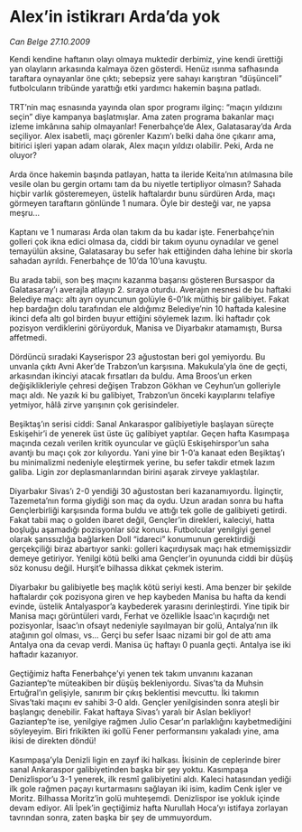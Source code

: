 # Alex’in istikrarı Arda’da yok

*Can Belge 27.10.2009*

<div class="taraf_structure_2col_1zq">
<div class="margen_n">



 <p>Kendi kendine haftanın olayı olmaya muktedir derbimiz, yine kendi ürettiği yan olayların arkasında kalmaya özen gösterdi. Henüz ısınma safhasında taraftara oynayanlar öne çıktı; sebepsiz yere sahayı karıştıran “düşünceli” futbolcuların tribünde yarattığı etki yardımcı hakemin başına patladı. <br/><br/>TRT’nin maç esnasında yayında olan spor programı ilginç: “maçın yıldızını seçin” diye kampanya başlatmışlar. Ama zaten programa bakanlar maçı izleme imkânına sahip olmayanlar! Fenerbahçe’de Alex, Galatasaray’da Arda seçiliyor. Alex isabetli, maçı görenler Kazım’ı belki daha öne çıkarır ama, bitirici işleri yapan adam olarak, Alex maçın yıldızı olabilir. Peki, Arda ne oluyor? <br/><br/>Arda önce hakemin başında patlayan, hatta ta ileride Keita’nın atılmasına bile vesile olan bu gergin ortamı tam da bu niyetle tertipliyor olmasın? Sahada hiçbir varlık gösteremeyen, üstelik haftalardır bunu sürdüren Arda, maçı görmeyen taraftarın gönlünde 1 numara. Öyle bir desteği var, ne yapsa meşru... <br/><br/>Kaptanı ve 1 numarası Arda olan takım da bu kadar işte. Fenerbahçe’nin golleri çok ikna edici olmasa da, ciddi bir takım oyunu oynadılar ve genel temayülün aksine, Galatasaray bu sefer hak ettiğinden daha lehine bir skorla sahadan ayrıldı. Fenerbahçe de 10’da 10’una kavuştu. <br/><br/>Bu arada tabii, son beş maçını kazanma başarısı gösteren Bursaspor da Galatasaray’ı averajla atlayıp 2. sıraya oturdu. Averajın nesnesi de bu haftaki Belediye maçı: altı ayrı oyuncunun golüyle 6-0’lık müthiş bir galibiyet. Fakat hep bardağın dolu tarafından ele aldığımız Belediye’nin 10 haftada kalesine ikinci defa altı gol birden buyur ettiğini söylemek lazım. İki haftadır çok pozisyon verdiklerini görüyorduk, Manisa ve Diyarbakır atamamıştı, Bursa affetmedi. <br/><br/>Dördüncü sıradaki Kayserispor 23 ağustostan beri gol yemiyordu. Bu unvanla çıktı Avni Aker’de Trabzon’un karşısına. Makukula’yla öne de geçti, arkasından ikinciyi atacak fırsatları da buldu. Ama Broos’un erken değişiklikleriyle çehresi değişen Trabzon Gökhan ve Ceyhun’un golleriyle maçı aldı. Ne yazık ki bu galibiyet, Trabzon’un önceki kayıplarını telafiye yetmiyor, hâlâ zirve yarışının çok gerisindeler. <br/><br/>Beşiktaş’ın serisi ciddi: Sanal Ankaraspor galibiyetiyle başlayan süreçte Eskişehir’i de yenerek üst üste üç galibiyet yaptılar. Geçen hafta Kasımpaşa maçında cezalı verilen kritik oyuncular ve güçlü Eskişehirspor’un saha avantjı bu maçı çok zor kılıyordu. Yani yine bir 1-0’a kanaat eden Beşiktaş’ı bu minimalizmi nedeniyle eleştirmek yerine, bu sefer takdir etmek lazım galiba. Ligin zor deplasmanlarından birini aşarak zirveye yaklaştılar. <br/><br/>Diyarbakır Sivas’ı 2-0 yendiği 30 ağustostan beri kazanamıyordu. İlginçtir, Tazemeta’nın forma giydiği son maç da oydu. Uzun aradan sonra bu hafta Gençlerbirliği karşısında forma buldu ve attığı tek golle de galibiyeti getirdi. Fakat tabii maç o golden ibaret değil, Gençler’in direkleri, kaleciyi, hatta boşluğu aşamadığı pozisyonlar söz konusu. Futbolcular yenilgiyi genel olarak şanssızlığa bağlarken Doll “idareci” konumunun gerektirdiği gerçekçiliği biraz abartıyor sanki: golleri kaçırdıysak maçı hak etmemişsizdir demeye getiriyor. Yenilgi kötü belki ama Gençler’in oyununda ciddi bir düşüş söz konusu değil. Hurşit’e bilhassa dikkat çekmek isterim. <br/><br/>Diyarbakır bu galibiyetle beş maçlık kötü seriyi kesti. Ama benzer bir şekilde haftalardır çok pozisyona giren ve hep kaybeden Manisa bu hafta da kendi evinde, üstelik Antalyaspor’a kaybederek yarasını derinleştirdi. Yine tipik bir Manisa maçı görüntüleri vardı, Ferhat ve özellikle İsaac’ın kaçırdığı net pozisyonlar, İsaac’ın ofsayt nedeniyle sayılmayan bir golü, Antalya’nın ilk atağının gol olması, vs... Gerçi bu sefer İsaac nizami bir gol de attı ama Antalya ona da cevap verdi. Manisa üç haftayı 0 puanla geçti. Antalya ise iki haftadır kazanıyor. <br/><br/>Geçtiğimiz hafta Fenerbahçe’yi yenen tek takım unvanını kazanan Gaziantep’te müteakiben bir düşüş bekleniyordu. Sivas’ta da Muhsin Ertuğral’ın gelişiyle, sanırım bir çıkış beklentisi mevcuttu. İki takımın Sivas’taki maçını ev sahibi 3-0 aldı. Gençler yenilgisinden sonra ateşli bir başlangıç denebilir. Fakat haftaya Sivas’ı yaralı bir Aslan bekliyor! Gaziantep’te ise, yenilgiye rağmen Julio Cesar’ın parlaklığını kaybetmediğini söyleyeyim. Biri frikikten iki gollü Fener performansını yakaladı yine, ama ikisi de direkten döndü! <br/><br/>Kasımpaşa’yla Denizli ligin en zayıf iki halkası. İkisinin de ceplerinde birer sanal Ankaraspor galibiyetinden başka bir şey yoktu. Kasımpaşa Denizlispor’u 3-1 yenerek, ilk resmî galibiyetini aldı. Kaleci hatasından yediği ilk gole rağmen paçayı kurtarmasını sağlayan iki isim, kadim Cenk işler ve Moritz. Bilhassa Moritz’in golü muhteşemdi. Denizlispor ise yokluk içinde devam ediyor. Ali İpek’in geçtiğimiz hafta Nurullah Hoca’yı istifaya zorlayan tavrından sonra, zaten başka bir şey de ummuyordum.</p>
<br/>
<br/>
<br/>



<br/>


<div id="taraf_not">
</div>

</div>


</div>
